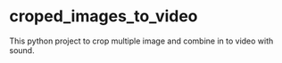 # croped_images_to_video
This python project to crop multiple image and combine in to video with sound.
